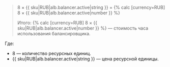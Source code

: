 > 8 × {{ sku|RUB|alb.balancer.active|string }} = {% calc [currency=RUB] 8 × {{ sku|RUB|alb.balancer.active|number }} %}
>
> Итого: {% calc [currency=RUB] 8 × {{ sku|RUB|alb.balancer.active|number }} %} — стоимость часа использования балансировщика.

Где:

* 8 — количество ресурсных единиц.
* {{ sku|RUB|alb.balancer.active|string }} — цена ресурсной единицы.